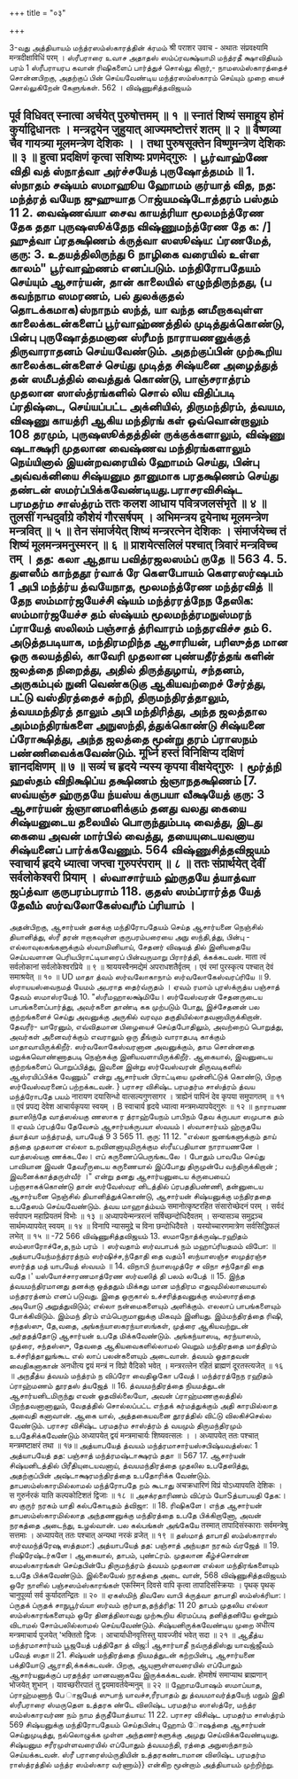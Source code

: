 +++
title = "०३"

+++

3-வது அத்தியாயம் 
மந்த்ரஸம்ஸ்காரத்தின் க்ரமம் श्री पराशर उवाच - 
अथातः संप्रवक्ष्यामि मन्त्रदीक्षाविधिं परम् । 
ஸ்ரீபராரை உவாச 
அதாதஸ் ஸம்ப்ரவக்ஷ்யாமி மந்த்ரதீ க்ஷாவிதியம் பரம் 1 
ஸ்ரீபராயரப கவான் ரிஷிகளைப் பார்த்துச் சொல்லு கிறார்,- நாமஸம்ஸ்காரத்தைச் சொன்னபிறகு, அதற்குப் பின் செய்யவேண்டிய மந்த்ரஸம்ஸ்காரம் செய்யும் முறை யைச் சொல்லுகிறேன் கேளுங்கள். 
562 
। 
விஷ்ணுசித்தவிஜயம்


पूर्व विधिवत् स्नात्वा अर्चयेत् पुरुषोत्तमम् ॥ १ ॥ स्नातं शिष्यं समाहूय होमं कुर्याद्विधानतः । मन्त्रद्वयेन जुहुयात् आज्यमष्टोत्तरं शतम् ॥ २ ॥ वैष्णव्या चैव गायत्र्या मूलमन्त्रेण देशिकः । 
। 
तथा पुरुषसूक्तेन विष्णुमन्त्रेण देशिकः ॥ ३ ॥ हुत्वा प्रदक्षिणं कृत्वा सशिष्यः प्रणमेद्गुरुः । பூர்வாஹ்ணே விதி வத் ஸ்நாத்வா அர்ச்சயேத் 
புருஷோத்தமம் ॥ 1. ஸ்நாதம் சஷ்யம் ஸமாஹூய ஹோமம் குர்யாத் வித, நத: மந்த்ரத் வயேந ஜுஹுயாத ாஜ்யமஷ்டோத்தரம் பஸ்தம் 11 2. வைஷ்ணவ்யா சைவ காயத்ரியா மூலமந்த்ரேண தேக ததா புருஷஸூக்தேந விஷ்ணுமந்த்ரேண தே க: /] ஹுத்வா ப்ரதக்ஷிணம் க்ருத்வா ஸஸூஷ்ய: ப்ரணமேத், குரு: 
3. 
உதயத்திலிருந்து 6 நாழிகை வரையில் உள்ள காலம்" பூர்வாஹ்ணம் எனப்படும். மந்திரோபதேயம் செய்யும் ஆசார்யன், தான் காலையில் எழுந்திருந்தது, (ப கவந்நாம ஸமரணம், பல் துலக்குதல் தொடக்கமாக)ஸ்நாநம் ஸந்த், யா வந்த னமீறாகவுள்ள காலைக்கடன்களைப் பூர்வாஹ்ணத்தில் முடித்துக்கொண்டு, பின்பு புருஷோத்தமனான ஸ்ரீமந் நாராயணனுக்குத் திருவாராதனம் செய்யவேண்டும். அதற்குப்பின் முற்கூறிய காலைக்கடன்களைச் செய்து முடித்த சிஷ்யனை அழைத்துத் தன் ஸமீபத்தில் வைத்துக் கொண்டு, பாஞ்சராத்ரம் முதலான ஸாஸ்த்ரங்களில் சொல் லிய விதிப்படி ப்ரதிஷ்டை, செய்யப்பட்ட அக்னியில், திருமந்திரம், த்வயம, விஷணு காயத்ரி ஆகிய மந்திரங் கள் ஒவ்வொன்றாலும் 108 தரமும், புருஷஸூக்தத்தின் ருக்குக்களாலும், விஷ்ணு ஷடாக்ஷரி முதலான வைஷ்ணவ மந்திரங்களாலும் நெய்யினால் இயன்றவரையில் ஹோமம் செய்து, பின்பு அவ்வக்னியை சிஷ்யனும தானுமாக பரதக்ஷிணம் செய்து தண்டன் ஸமர்ப்பிக்கவேண்டியது.பராசரவிசிஷ்ட பரமதர்ம சாஸ்த்ரம் 
ततः कलश आधाय पवित्रजलसंभृते ॥ ४ ॥ तुलसीं गन्धदुर्वाग्रे कौशेयं गौरसर्षपम् 
। 
अभिमन्त्रय द्वयेनाथ मूलमन्त्रेण मन्त्रवित् ॥ ५ ॥ तेन संमार्जयेत् शिष्यं मन्त्ररत्नेन देशिकः । संमार्जयेच्च तं शिष्यं मूलमन्त्रमनुस्मरन् ॥ ६ ॥ 
प्राशयेत्सलिलं पश्चात् त्रिवारं मन्त्रविच्च तम् । 
தத: கலா ஆதாய பவித்ரஜலஸம்ப் ருதே ॥ 
563 
4. 
5. 
துளஸீம் காந்ததூ ர்வாக் ரே கெளபோயம் கௌரஸர்ஷபம் 1 அபி மந்த்ர்ய த்வயேநாத, மூலமந்த்ரேண மந்த்ரவித் ॥ தேந ஸம்மார்ஜயேச்சி ஷ்யம் மந்த்ரரத்நேந தேஸிக: ஸம்மார்ஜயேச்ச தம் ஸ்ஷ்யம் மூலமந்த்ரமநுஸ்மரந் ப்ராயேத் ஸலிலம் பஞ்சாத் த்ரிவாரம் மந்தரவிச்ச தம் 
6. 
அடுத்தபடியாக, மந்திரமறிந்த ஆசாரியன், பரிஸுத்த மான ஒரு கலயத்தில், காவேரி முதலான புண்யதீர்த்தங் களின் ஜலத்தை நிறைத்து, அதில் திருத்துழாய், சந்தனம், அருகம்புல் நுனி வெண்கடுகு ஆகியவற்றைச் சேர்த்து, பட்டு வஸ்திரத்தைச் சுற்றி, திருமந்திரத்தாலும், த்வயமந்திரத் தாலும் அபி மந்திரித்து, அந்த ஜலத்தால அம்மந்திரங்களை அநுஸந்தி,த்துக்கொண்டு சிஷ்யனை ப்ரோக்ஷித்து, அந்த ஜலத்தை மூன்று தரம் ப்ராஸநம் பண்ணிவைக்கவேண்டும். मूर्ध्नि हस्तं विनिक्षिप्य दक्षिणं ज्ञानदक्षिणम् ॥ ७ ॥ सव्यं च हृदये न्यस्य कृपया वीक्षयेद्गुरुः । 
மூர்த்நி ஹஸ்தம் விநிக்ஷிப்ய தக்ஷிணம் ஜ்ஞாநதக்ஷிணம் [7. ஸவ்யஞ்ச ஹ்ருதயே ந்யஸ்ய க்ருபயா வீக்ஷயேத் குரு: 
3 
ஆசார்யன் ஜ்ஞானமளிக்கும் தனது வலது கையை சிஷ்யனுடைய தலையில் பொருந்தும்படி வைத்து, இடது கையை அவன் மார்பில் வைத்து, தயையுடையவனாய சிஷ்யனைப் பார்க்கவேணும். 
564 
விஷ்ணுசித்தவிஜயம் 
स्वाचार्य हृदये ध्यात्वा जप्त्वा गुरुपरंपराम् ॥ ८ ॥ ततः संप्रार्थयेत् देवीं सर्वलोकेश्वरी प्रियाम् । 
ஸ்வாசார்யம் ஹ்ருதயே த்யாத்வா ஜப்த்வா குருபரம்பராம் 118. குதஸ் ஸம்ப்ரார்த்த யேத் தேவீம் ஸர்வலோகேஸ்வரீம் ப்ரியாம் । 
- 
அதன்பிறகு, ஆசார்யன் தனக்கு மந்திரோபதேயம் செய்த ஆசார்யனை நெஞ்சில் தியானித்து, ஸ்ரீ தரன் ஈறாகவுள்ள குருபரம்பரையை அநு ஸந்தி,த்து, பின்பு - எல்லாவுலகங்களுக்கும் ஸ்வாமினியாய், சேதனர் விஷயத் தில் இனியதையே செய்பவளான பெரியபிராட்டியாரைப் பின்வருமாறு பிரார்த்தி, க்கக்கடவன். 
माता त्वं सर्वलोकानां सर्वलोकेश्वरप्रिये ॥ ९ ॥ श्राययस्वैनमद्येमं अपराधशतैर्वृतम् । 
एवं रमां पुरस्कृत्य पश्चात् देवं समाश्रयेत् ॥ १० ॥ 
UD 
மாதா த்வம் ஸர்வலோகாநாம் ஸர்வலோகேஸ்வரப்ரியே ॥ 9. 
ஸ்ராயயஸ்வைநமத் யேமம் அபராத தைர்வ்ருதம் । ஏவம் ரமாம் புரஸ்க்ருத்ய பஞ்சாத் தேவம் ஸமாஸ்ரயேத் 10. 
"ஸ்ரீமஹாலக்ஷ்மியே। ஸர்வேஸ்வரன் சேதனருடைய பாபங்களைப்பார்த்து, அவர்களை தாண்டி கக முற்படும் போது, இச்சேதனன் பல குற்றங்களைச் செய்து அவனுக்கு அருகில் வரவும தகுதியில்லாதவனாயிருக்கிறான். தேவரீர்- யாரேனும், எவ்விதமான பிழையைச் செய்தபோதிலும், அவற்றைப் பொறுத்து, அவர்கள் அனைவர்க்கும் எவராலும் ஒரு தீங்கும் வாராதபடி காக்கும் மாதாவாயிருக்கிறீர். ஸர்வலோகேஸ்வரனான அவனுக்கும், தாம சொன்னதை மறுக்கவொண்ணாதபடி நெஞ்சுக்கு இனியவளாயிருக்கிறீர். ஆகையால், இவனுடைய குற்றங்களைப் பொறுப்பித்து, இவனை இன்று ஸர்வேஸ்வரன் திருவடிகளில் ஆஸ்ரயிப்பிக்க வேணும்” என்று ஆசார்யன் பிராட்டியை முன்னிட்டுக் கொண்டு, பிறகு ஸர்வேஸ்வரனைப் பற்றக்கடவன். 
} 
பராசர விசிஷ்ட பரமதர்ம சாஸ்த்ரம் 
த்வய மந்த்ரோபதே பயம் 
नारायण दयासिन्धो वात्सल्यगुणसागर । 
त्राह्येनं पापिनं देव कृपया समुपागतम् ॥ ११ ॥ एवं प्रपद्य देवेश आचार्यकृपया स्वयम् । 
B 
स्वाचार्य हृदये ध्यात्वा मन्त्रमध्यापयेद्गुरुः ॥ १२ ॥ நாராயண தயாஸிந்தே வாத்ஸல்யகு ணஸாக ர த்ராஹ்யேநம் பாபிநம் தேவ க்ருபயா ஸமுபாக தம் ॥ ஏவம் ப்ரபத்யே தேவேசம் ஆசார்யக்ருபயா ஸ்வயம்। ஸ்வாசார்யம் ஹ்ருதயே த்யாத்வா மந்த்ரமத், யாபயேத் 
9 
3 
565 
11. 
குரு: 11 12. 
"எல்லா ஜனங்களுக்கும் தாய் தந்தை முதலான எல்லா உறவினனாயுமிருக்கும ஸ்ரீய:பதியான நாராயணனே । வாத்ஸல்யகு ணக்கடலே। எப் கருணைப்பெருங்கடலே । போதும் பாவமே செய்து பாவியான இவன் தேவரீருடைய கருணையால் இப்போது திருமுன்பே வந்திருக்கிறான் ; இவனைக்காத்தருள்வீர் ।" என்று தனது ஆசார்யனுடைய க்ருபையைப் பற்றாசாகக்கொண்டு 
தான் ஸர்வேஸ்வர னிடத்தில் ப்ரபததிபண்ணி, தன்னுடைய ஆசார்யனை நெஞ்சில் தியானித்துக்கொண்டு, ஆசார்யன் சிஷ்யனுக்கு மந்திரததை உபதேஸம் செய்யவேண்டும். 
த்வய மாஹாத்ம்யம் 
समानोत्कृष्टरहित संसारोच्छेदनं परम् । 
सर्वदं सर्वपापन महाप्रियतमं विभोः ॥ १३ ॥ 
अध्यापयेन्मन्त्ररत्नं सर्षिच्छन्दोधिदैवतम् । 
सन्यासञ्च समुद्रञ्च सार्थमध्यापयेत् स्वयम् ॥ १४ ॥ विनापि न्यासमुद्रे च विना छन्दोधिदैवते । यस्योच्चारणमात्रेण सर्वसिद्धिफलं लभेत् ॥ १५ ॥ 
-72 
566 
விஷ்ணுசித்தவிஜயம் 
13. 
ஸமாநோத்க்ருஷ்டரஹிதம் ஸம்ஸாரோச்சே,த,நம் பரம் । ஸர்வதாம் ஸர்வபாபக் நம் மஹாப்ரியதமம் விபோ: ॥ அத்யாபயேந்மந்த்ரரத்நம் ஸர்ஷிச்ச,ந்தோதி தை வதம்1 ஸந்யாஸஞ்ச ஸமுத்ரஞ்ச ஸார்த்த மத் யாபயேத் ஸ்வயம் ॥ 14. விநாபி ந்யாஸமுத்ரே ச விநா சந்தோதி தை வதே।' யஸ்யோச்சாரணமாத்ரேண ஸர்வஸித் தி பலம் லபேத் ॥ 15. 
இந்த த்வயமந்திரமானது தனக்கு ஒத்ததும் மிக்கது மான மந்திரம எதுவுமில்லாமையால் மந்தரரத்னம் எனப் படுவது. இதை ஒருகால் உச்சரித்தவனுக்கு ஸம்ஸாரத்தை அடியோடு அறுத்துவிடும்; எல்லா நன்மைகளையும் 
அளிக்கும். எலலாப் பாபங்களையும் போக்கிவிடும். இம்மந் திரம் எம்பெருமானுக்கு மிகவும் இனியது. இம்மந்திரத்தை ரிஷி, சந்தஸ்ஸு, தே,வதை, அங்கந்யாஸகரந்யாஸங்கள், முத்ரை ஆகியவற்றுடன் அர்ததத்தோடு ஆசார்யன் உபதே மிக்கவேண்டும். அங்கந்யாஸடி, கரந்யாஸம், முத்ரை, சந்தஸ்ஸு, தேவதை ஆகியவைகளில்லாமல் வெறும் மந்திரததை மாத்திரம் உச்சரித்தாலுங்கூட எல் லாப் பலன்களையும் அடைவான். 
த்வயம் ஓதாதவன் வைதிகனாகான் 
अनधीत्य द्वयं मन्त्रं न विप्रो वैदिको भवेत् । मन्त्ररत्लेन रहितं ब्राह्मणं दूरतस्त्यजेत् ॥ १६ ॥ 
அநதீத்ய த்வயம் மந்த்ரம் ந விப்ரோ வைதிஓகோ பவேத்। மந்த்ரரத்நேந ரஹிதம் ப்ராஹ்மணம் தூரதஸ் த்யஜேத் ॥ 16. 
த்வயமந்திரத்தை நியமத்துடன் ஆசார்யனிடமிருந்து 
எவன் ஓதவில்லையோ, அவன் ப்ராஹ்மணகுலத்தில் 
பிறந்தவனானாலும், வேதத்தில் சொல்லப்பட்ட எந்தக் கர்மத்துக்கும் அதி காரமில்லாத அவைதி கனாவான். ஆகை யால், அத்தகையவனை தூரத்தில் விட்டு விலகிச்செல்ல வேண்டும். 
பராசர விசிஷ்ட பரமதர்ம சாஸ்த்ரம் 
த் வயமும் திருமந்திரமும் உபதேசிக்கவேண்டும் 
अध्यापयेत् द्वयं मन्त्रमाचार्यः शिष्यवत्सलः । 
। 
अध्यापयेत् ततः पश्चात् मन्त्रमष्टाक्षरं तथा ॥ १७॥ 
அத்யாபயேத் த்வயம் மந்த்ரமாசார்யஸ்சபிஷ்யவத்ஸ்ல: 1 அத்யாபயேத் தத: பஞ்சாத் மந்த்ரமஷ்டாக்ஷரம் ததா ॥ 
567 
17. 
ஆசார்யன் சிஷ்யனிடத்தில் பிரீதியுடையவனாய், த்வயமந்திரத்தை முதலில உபதேஸித்து, அதற்குப்பின் அஷ்டாக்ஷரமந்திரத்தை உபதோரிக்க வேண்டும். 
தாபஸம்ஸ்காரமில்லாமல் மந்த்ரோபதே றம் கூடாது 
अचक्रधारिणं विप्रं योऽध्यापयति देशिकः । स गुरुर्नरकं याति कल्पकोटिशतं द्विजाः ॥ १८ ॥ 
அசக்ரதாரிணம் விப்ரம் யோSத்யாபயதி தேக:। ஸ குருர் நரகம் யாதி கல்பகோடிதம் த்விஜா: ॥ 
18. 
ரிஷிகளே। எந்த ஆசார்யன் தாபஸம்ஸ்காரமில்லாத அந்தணனுக்கு மந்திரத்தை உபதே பிக்கிறானோ, அவன் 
நரகத்தை அடைந்து, 
உழல்வான். 
பல கல்பங்கள் அங்கேயே 
तस्मात् तापादिसंस्काराः सर्वमन्त्रेषु सत्तमाः । 
अध्यापयेत् ततः पश्चात् अन्यथा नरकं व्रजेत् ॥ १९ ॥ 
தஸ்மாத் தாபாதி ஸம்ஸ்காராஸ் ஸர்வமந்த்ரேஷு ஸத்தமா:) அத்யாபயேத் தத: பஞ்சாத் அந்யதா நரகம் வ்ரஜேத் ॥ 
19. 
ரிஷிரேஷ்டர்களே। ஆகையால், தாபம், புண்ட்ரம். முதலான கீழ்ச்சொன்ன ஸமஸ்காரங்கள் செய்தபின்பே திருமந்த்ரம் த்வயம் முதலான எல்லா மந்திரங்களையும் உபதே பிக்கவேண்டும். இல்லையேல் நரகத்தை அடை 
வான், 
568 
விஷ்ணுசித்தவிஜயம் 
ஒரே நாளில் பஞ்சஸம்ஸ்காரங்கள் 
एकस्मिन् दिवसे वापि कृत्वा तापादिसंस्क्रियाः । पृथक् पृथक् चानुपूर्व्या सर्व कुर्यादतन्द्रितः ॥ २० ॥ 
ஏகஸ்மிந் திவஸே வாபி க்ருத்வா தாபாதி ஸம்ஸ்க்ரியா:। ப்ருதக் ப்ருதக் சாநுபூர்வ்யா ஸர்வம் குர்யாத,தந்த்ரித: 11 20 
தாபம் முதலிய எல்லா ஸம்ஸ்காரங்களையும் ஒரே தினத்திலாவது முற்கூறிய கிரமப்படி தனித்தனியே ஒன்றும் விடாமல் சோம்பலில்லாமல் செய்யவேண்டும். 
சிஷ்யனிருக்கவேண்டிய முறை 
अधीत्य मन्त्रमाचार्य पूजयेत् 'भक्तितो द्विजः । आचार्याधीनवृत्तिस्तु यावज्जीवं भवेत् सदा ॥ २१ ॥ 
ஆதீத்ய மந்த்ரமாசார்யம் பூஜயேத் பத்திதோ த் விஜ:İ ஆசார்யாதீ நவ்ருத்திஸ்து யாவஜ்ஜீவம் பவேத் ஸதா॥ 
21. 
சிஷ்யன் மந்திரத்தை நியமத்துடன் கற்றபின்பு, ஆசார்யனை பக்தியோடு ஆராதி,க்கக்கடவன். பிறகு, ஆயுளுள்ளவரையில் எப்போதும் ஆசார்யனுக்குப் பரதந்த்ர மானவனாகவே இருக்கக்கடவன். 
होमशेषं समाप्याथ ब्राह्मणान् भोजयेत् शुभान् । यावच्छरीरपातं तु द्वयमावर्तयेन्मनुम् ॥ २२ ॥ 
ஹோமபோஷம் ஸமாப்யாத, ப்ராஹ்மணாந் பே ாஜயேத் ஸுபாந் யாவச்ச,ரீரபாதம் து த்வயமாவர்த்தயேந் மநும் 
இதி ஸ்ரீபராரை ஸ்மருதெள உத்தரக ண்டே 
விஸிஷ்ட பரமதர்ம ஸாஸ்த்ரே, 
மந்த்ர ஸம்ஸ்காரவர்ண நம் நாம த்ருதீயோத்யாய: 11 
22. 
பராசர விசிஷ்ட பரமதர்ம சாஸ்த்ரம் 
569 
சிஷ்யனுக்கு மந்திரோபதேயம் செய்தபின்பு ஹோம் ாேஷத்தை ஆசார்யன் செய்துமுடித்து, நல்லொழுக்க முள்ள அந்தணர்களுக்கு அமுது செய்விக்கவேண்டியது. சிஷ்யனும சரீரமுள்ளவரையில் எப்போதும் த்வயமந்தி, ரத்தை அநுஸந்தாநம் செய்யக்கடவன். 
ஸ்ரீ பராரைஸ்ம்ருதியின் உத்தரகண்டாமான 
விஸிஷ்ட பரமதர்ம ராஸ்த்ரத்தில் மந்த்ர ஸம்ஸ்கார வர்ணாம்}} 
என்கிற மூன்றாம் அத்தியாயம் முற்றிற்று. 
